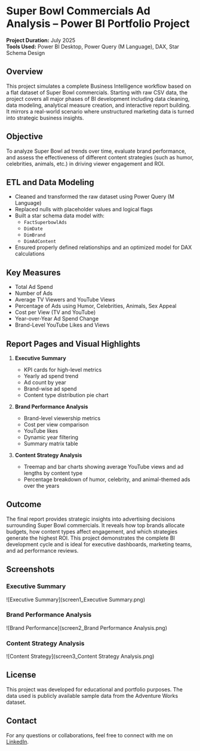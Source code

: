 # Super Bowl Commercials Ad Analysis – Power BI Portfolio Project

**Project Duration:** July 2025  
**Tools Used:** Power BI Desktop, Power Query (M Language), DAX, Star Schema Design

## Overview

This project simulates a complete Business Intelligence workflow based on a flat dataset of Super Bowl commercials. Starting with raw CSV data, the project covers all major phases of BI development including data cleaning, data modeling, analytical measure creation, and interactive report building. It mirrors a real-world scenario where unstructured marketing data is turned into strategic business insights.

## Objective

To analyze Super Bowl ad trends over time, evaluate brand performance, and assess the effectiveness of different content strategies (such as humor, celebrities, animals, etc.) in driving viewer engagement and ROI.

## ETL and Data Modeling

- Cleaned and transformed the raw dataset using Power Query (M Language)
- Replaced nulls with placeholder values and logical flags
- Built a star schema data model with:
  - `FactSuperbowlAds`
  - `DimDate`
  - `DimBrand`
  - `DimAdContent`
- Ensured properly defined relationships and an optimized model for DAX calculations

## Key Measures

- Total Ad Spend  
- Number of Ads  
- Average TV Viewers and YouTube Views  
- Percentage of Ads using Humor, Celebrities, Animals, Sex Appeal  
- Cost per View (TV and YouTube)  
- Year-over-Year Ad Spend Change  
- Brand-Level YouTube Likes and Views

## Report Pages and Visual Highlights

1. **Executive Summary**  
   - KPI cards for high-level metrics  
   - Yearly ad spend trend  
   - Ad count by year  
   - Brand-wise ad spend  
   - Content type distribution pie chart  

2. **Brand Performance Analysis**  
   - Brand-level viewership metrics  
   - Cost per view comparison  
   - YouTube likes  
   - Dynamic year filtering  
   - Summary matrix table  

3. **Content Strategy Analysis**  
   - Treemap and bar charts showing average YouTube views and ad lengths by content type  
   - Percentage breakdown of humor, celebrity, and animal-themed ads over the years  

## Outcome

The final report provides strategic insights into advertising decisions surrounding Super Bowl commercials. It reveals how top brands allocate budgets, how content types affect engagement, and which strategies generate the highest ROI. This project demonstrates the complete BI development cycle and is ideal for executive dashboards, marketing teams, and ad performance reviews.

## Screenshots

### Executive Summary  
![Executive Summary](screen1_Executive Summary.png)

### Brand Performance Analysis  
![Brand Performance](screen2_Brand Performance Analysis.png)

### Content Strategy Analysis  
![Content Strategy](screen3_Content Strategy Analysis.png)

## License

This project was developed for educational and portfolio purposes. The data used is publicly available sample data from the Adventure Works dataset.

## Contact

For any questions or collaborations, feel free to connect with me on [LinkedIn](linkedin.com/in/suyash-ratnaparkhi-a894a8373).

